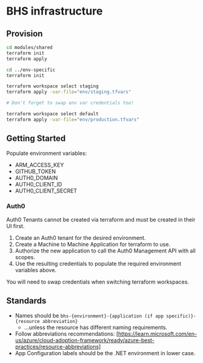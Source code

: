 # BHS infrastructure

## Provision

```sh
cd modules/shared
terraform init
terraform apply

cd ../env-specific
terraform init

terraform workspace select staging
terraform apply -var-file="env/staging.tfvars"

# Don't forget to swap env var credentials too!

terraform workspace select default
terraform apply -var-file="env/production.tfvars"
```

## Getting Started

Populate environment variables:

* ARM_ACCESS_KEY
* GITHUB_TOKEN
* AUTH0_DOMAIN
* AUTH0_CLIENT_ID
* AUTH0_CLIENT_SECRET

### Auth0

Auth0 Tenants cannot be created via terraform and must be created in their UI first.

1. Create an Auth0 tenant for the desired environment.
2. Create a Machine to Machine Application for terraform to use.
3. Authorize the new application to call the Auth0 Management API with all scopes.
4. Use the resulting credentials to populate the required environment variables above.

You will need to swap credentials when switching terraform workspaces.

## Standards

* Names should be `bhs-{environment}-{application (if app specific)}-{resource abbreviation}`
  * ...unless the resource has different naming requirements.
* Follow abbreviations recommendations: [https://learn.microsoft.com/en-us/azure/cloud-adoption-framework/ready/azure-best-practices/resource-abbreviations]
* App Configuration labels should be the .NET environment in lower case.
